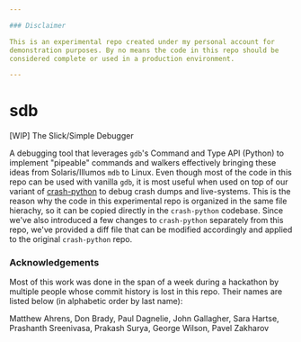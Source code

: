 ```yaml
---

### Disclaimer

This is an experimental repo created under my personal account for
demonstration purposes. By no means the code in this repo should be
considered complete or used in a production environment.

---
```


# sdb
[WIP] The Slick/Simple Debugger

A debugging tool that leverages `gdb`'s Command and Type API (Python)
to implement "pipeable" commands and walkers effectively bringing
these ideas from Solaris/Illumos `mdb` to Linux. Even though most of
the code in this repo can be used with vanilla `gdb`, it is most
useful when used on top of our variant of
[crash-python](github.com/jeffmahoney/crash-python) to debug crash
dumps and live-systems. This is the reason why the code in this
experimental repo is organized in the same file hierachy, so it can
be copied directly in the `crash-python` codebase. Since we've also
introduced a few changes to `crash-python` separately from this repo,
we've provided a diff file that can be modified accordingly and applied
to the original `crash-python` repo.

### Acknowledgements

Most of this work was done in the span of a week during a hackathon
by multiple people whose commit history is lost in this repo. Their
names are listed below (in alphabetic order by last name):

Matthew Ahrens, Don Brady, Paul Dagnelie, John Gallagher, Sara Hartse,
Prashanth Sreenivasa, Prakash Surya, George Wilson, Pavel Zakharov
